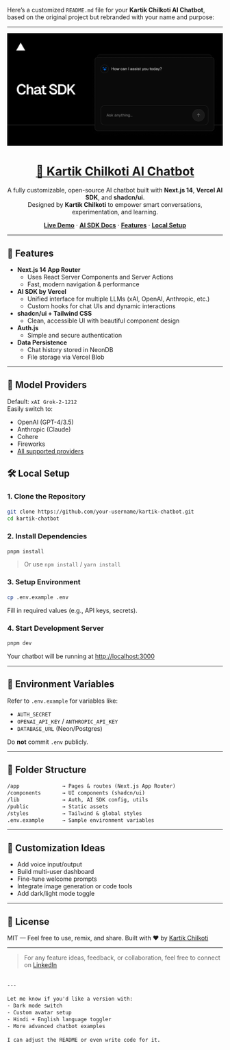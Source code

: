 Here’s a customized `README.md` file for your **Kartik Chilkoti AI Chatbot**, based on the original project but rebranded with your name and purpose:

---

<a href="https://chat.kartikchil.com/">
  <img alt="Kartik Chilkoti AI Chatbot – Next.js 14 + Vercel AI SDK" src="app/(chat)/opengraph-image.png">
  <h1 align="center">🤖 Kartik Chilkoti AI Chatbot</h1>
</a>

<p align="center">
  A fully customizable, open-source AI chatbot built with <strong>Next.js 14</strong>, <strong>Vercel AI SDK</strong>, and <strong>shadcn/ui</strong>. <br/>
  Designed by <strong>Kartik Chilkoti</strong> to empower smart conversations, experimentation, and learning.
</p>

<p align="center">
  <a href="https://chat.kartikchil.com"><strong>Live Demo</strong></a> ·
  <a href="https://sdk.vercel.ai/docs"><strong>AI SDK Docs</strong></a> ·
  <a href="#features"><strong>Features</strong></a> ·
  <a href="#local-setup"><strong>Local Setup</strong></a>
</p>

---

## 🚀 Features

- **Next.js 14 App Router**
  - Uses React Server Components and Server Actions
  - Fast, modern navigation & performance
- **AI SDK by Vercel**
  - Unified interface for multiple LLMs (xAI, OpenAI, Anthropic, etc.)
  - Custom hooks for chat UIs and dynamic interactions
- **shadcn/ui + Tailwind CSS**
  - Clean, accessible UI with beautiful component design
- **Auth.js**
  - Simple and secure authentication
- **Data Persistence**
  - Chat history stored in NeonDB
  - File storage via Vercel Blob

---

## 🧠 Model Providers

Default: `xAI Grok-2-1212`  
Easily switch to:

- OpenAI (GPT-4/3.5)
- Anthropic (Claude)
- Cohere
- Fireworks
- [All supported providers](https://sdk.vercel.ai/providers/ai-sdk-providers)



## 🛠 Local Setup

### 1. Clone the Repository

```bash
git clone https://github.com/your-username/kartik-chatbot.git
cd kartik-chatbot
````

### 2. Install Dependencies

```bash
pnpm install
```

> Or use `npm install` / `yarn install`

### 3. Setup Environment

```bash
cp .env.example .env
```

Fill in required values (e.g., API keys, secrets).

### 4. Start Development Server

```bash
pnpm dev
```

Your chatbot will be running at [http://localhost:3000](http://localhost:3000)

---

## 🔐 Environment Variables

Refer to `.env.example` for variables like:

* `AUTH_SECRET`
* `OPENAI_API_KEY` / `ANTHROPIC_API_KEY`
* `DATABASE_URL` (Neon/Postgres)

Do **not** commit `.env` publicly.

---

## 🧩 Folder Structure

```
/app              → Pages & routes (Next.js App Router)
/components       → UI components (shadcn/ui)
/lib              → Auth, AI SDK config, utils
/public           → Static assets
/styles           → Tailwind & global styles
.env.example      → Sample environment variables
```

---

## 🧪 Customization Ideas

* Add voice input/output
* Build multi-user dashboard
* Fine-tune welcome prompts
* Integrate image generation or code tools
* Add dark/light mode toggle

---

## 📜 License

MIT — Feel free to use, remix, and share.
Built with ❤️ by [Kartik Chilkoti](https://github.com/chilkotikartik)

---

> For any feature ideas, feedback, or collaboration, feel free to connect on [LinkedIn](https://linkedin.com/in/kartikchilkoti)

```

---

Let me know if you'd like a version with:
- Dark mode switch
- Custom avatar setup
- Hindi + English language toggler
- More advanced chatbot examples

I can adjust the README or even write code for it.
```

